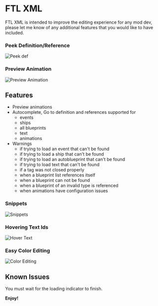 # FTL XML

FTL XML is intended to improve the editing experience for any mod dev, please let me know of any additional features that you would like to have included.

### Peek Definition/Reference
![Peek def](gifs/peek-def-example.webp)

### Preview Animation
![Preview Animation](gifs/preview-animation.webp)

## Features
* Preview animations
* Autocomplete, Go to definition and references supported for
  * events
  * ships
  * all blueprints
  * text
  * animations
* Warnings 
  * if trying to load an event that can't be found
  * if trying to load a ship that can't be found
  * if trying to load an autoblueprint that can't be found
  * if trying to load text that can't be found
  * if a tag was not closed properly
  * when a blueprint list references itself
  * when a blueprint can not be found
  * when a blueprint of an invalid type is referenced
  * when animations have configuration issues
### Snippets
  ![Snippets](gifs/snippet-example.webp)

### Hovering Text Ids
![Hover Text](gifs/hover-text.png)

### Easy Color Editing
![Color Editing](gifs/color-example.webp)

## Known Issues

You must wait for the loading indicator to finish.

**Enjoy!**
